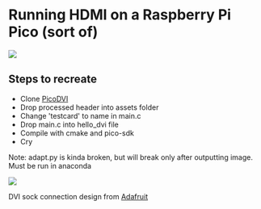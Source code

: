 Running HDMI on a Raspberry Pi Pico (sort of)
=============================================
![](https://i.imgur.com/v8TTk0P.jpg)


Steps to recreate
------------------

- Clone [PicoDVI](https://github.com/Wren6991/PicoDVI)
- Drop processed header into assets folder
- Change 'testcard' to name in main.c
- Drop main.c into hello_dvi file
- Compile with cmake and pico-sdk
- Cry

Note: adapt.py is kinda broken, but will break only after outputting image. Must be run in anaconda

![](https://i.imgur.com/hhXTVRU.jpg)

DVI sock connection design from [Adafruit](https://www.adafruit.com/product/4984)